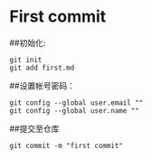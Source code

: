 # First commit

##初始化:
```
git init
git add first.md
```

##设置帐号密码：
```
git config --global user.email ""
git config --global user.name ""
```

##提交至仓库
```
git commit -m "first commit"
```
